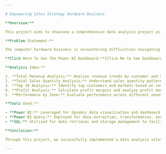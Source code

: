 ```yaml
---

# Empowering Sales Strategy Hardware Business

**Overview:**

This project aims to showcase a comprehensive data analysis project using Power BI, focusing on the challenges faced by a computer hardware business in a dynamically changing market. The project revolves around creating a Power BI dashboard to provide real-time sales insights to the Sales Director.

**Problem Statement:**

The computer hardware business is encountering difficulties navigating the rapidly evolving market landscape. To stay competitive, the Sales Director seeks to leverage data analysis to gain actionable insights into sales performance. The key challenges include understanding customer behavior, market dynamics, profit margins, and performance across different zones.

**Click Here To See The Power BI Dashboard:**[Click Me to See Dashboard](https://drive.google.com/file/d/1ZMTbnUWQE_0RjiUJU2POtP4tQz2ltzpZ/view?usp=sharing)

**Analysis Idea:**

1. **Total Revenue Analysis:** Analyze revenue trends by customer and market name to identify key revenue drivers.
2. **Total Sales Quantity Analysis:** Understand sales quantity patterns by customer and market to gauge product demand.
3. **Top 10 Analysis:** Identify top customers and markets based on revenue and sales quantity to prioritize resource allocation and marketing efforts.
4. **Profit Analysis:** Calculate profit margins and analyze profit margin contributions by market and customer to optimize pricing strategies and focus on high-profit areas.
5. **Performance by Zone:** Evaluate performance across different zones to uncover regional sales patterns and opportunities for improvement.

**Tools Used:**

- **Power BI:** Leveraged for dynamic data visualization and dashboard development.
- **Power BI Query:** Employed for data extraction, transformation, and loading (ETL) from SQL databases into Power BI.
- **SQL:** Utilized for data retrieval and storage management to facilitate analysis in Power BI.

**Conclusion:**

Through this project, we successfully implemented a data analysis solution in Power BI to address the challenges faced by the computer hardware business. By leveraging real-time sales insights, the Sales Director can make informed decisions to adapt to the dynamic market environment. The analysis provided valuable insights into revenue, sales quantity, profitability, and regional performance, enabling the business to prioritize resources effectively, optimize pricing strategies, and capitalize on growth opportunities. This project serves as a demonstration of how data analysis projects are executed in big companies using Power BI, offering valuable learning opportunities for aspiring data analysts.

---
```


